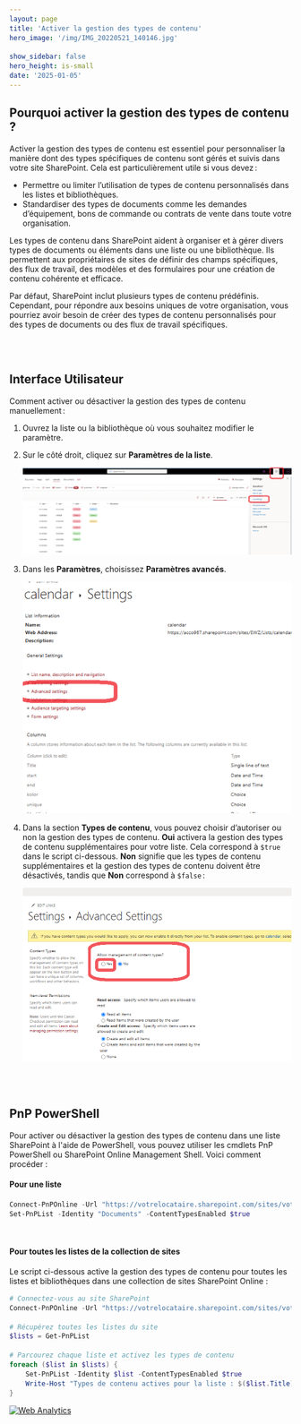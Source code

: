 ```yaml
---
layout: page
title: 'Activer la gestion des types de contenu'
hero_image: '/img/IMG_20220521_140146.jpg'

show_sidebar: false
hero_height: is-small
date: '2025-01-05'
---
```


## Pourquoi activer la gestion des types de contenu ?

Activer la gestion des types de contenu est essentiel pour personnaliser la manière dont des types spécifiques de contenu sont gérés et suivis dans votre site SharePoint. Cela est particulièrement utile si vous devez :

* Permettre ou limiter l’utilisation de types de contenu personnalisés dans les listes et bibliothèques.  
* Standardiser des types de documents comme les demandes d’équipement, bons de commande ou contrats de vente dans toute votre organisation.  

Les types de contenu dans SharePoint aident à organiser et à gérer divers types de documents ou éléments dans une liste ou une bibliothèque. Ils permettent aux propriétaires de sites de définir des champs spécifiques, des flux de travail, des modèles et des formulaires pour une création de contenu cohérente et efficace.

Par défaut, SharePoint inclut plusieurs types de contenu prédéfinis. Cependant, pour répondre aux besoins uniques de votre organisation, vous pourriez avoir besoin de créer des types de contenu personnalisés pour des types de documents ou des flux de travail spécifiques.  


<br/><br/>


## Interface Utilisateur

Comment activer ou désactiver la gestion des types de contenu manuellement :

1. Ouvrez la liste ou la bibliothèque où vous souhaitez modifier le paramètre.

2. Sur le côté droit, cliquez sur **Paramètres de la liste**.

   <img src="/articles/img/enablect.png" ><br/>

3. Dans les **Paramètres**, choisissez **Paramètres avancés**.

   <img src="/articles/img/enablect2.png" ><br/>

4. Dans la section **Types de contenu**, vous pouvez choisir d’autoriser ou non la gestion des types de contenu. **Oui** activera la gestion des types de contenu supplémentaires pour votre liste. Cela correspond à `$true` dans le script ci-dessous. **Non** signifie que les types de contenu supplémentaires et la gestion des types de contenu doivent être désactivés, tandis que **Non** correspond à `$false` :

   <img src="/articles/img/enablect3.png" ><br/>



   <br/><br/>



## PnP PowerShell

Pour activer ou désactiver la gestion des types de contenu dans une liste SharePoint à l'aide de PowerShell, vous pouvez utiliser les cmdlets PnP PowerShell ou SharePoint Online Management Shell. Voici comment procéder :

#### Pour une liste

```powershell
Connect-PnPOnline -Url "https://votrelocataire.sharepoint.com/sites/votresite" -UseWebLogin
Set-PnPList -Identity "Documents" -ContentTypesEnabled $true
```

<br/>

#### Pour toutes les listes de la collection de sites

Le script ci-dessous active la gestion des types de contenu pour toutes les listes et bibliothèques dans une collection de sites SharePoint Online :

```powershell
# Connectez-vous au site SharePoint
Connect-PnPOnline -Url "https://votrelocataire.sharepoint.com/sites/votresite" -UseWebLogin

# Récupérez toutes les listes du site
$lists = Get-PnPList

# Parcourez chaque liste et activez les types de contenu
foreach ($list in $lists) {
    Set-PnPList -Identity $list -ContentTypesEnabled $true
    Write-Host "Types de contenu actives pour la liste : $($list.Title)"
}
```





<!-- Default Statcounter code for SPO enable ct
https://powershellscripts.github.io/articles/en/spo/enablect/
-->
<script type="text/javascript">
var sc_project=13073435; 
var sc_invisible=1; 
var sc_security="a5c7940a"; 
var sc_client_storage="disabled"; 
</script>
<script type="text/javascript"
src="https://www.statcounter.com/counter/counter.js"
async></script>
<noscript><div class="statcounter"><a title="Web Analytics"
href="https://statcounter.com/" target="_blank"><img
class="statcounter"
src="https://c.statcounter.com/13073435/0/a5c7940a/1/"
alt="Web Analytics"
referrerPolicy="no-referrer-when-downgrade"></a></div></noscript>
<!-- End of Statcounter Code -->